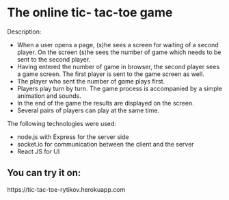 <h1>The online tic- tac-toe game</h1>
<p>Description:</p>
<ul>
  <li>When a user opens a page, (s)he sees a screen for waiting of a second player. On the screen (s)he sees the number of game which needs to be sent to the second player.</li>
  <li>Having entered the number of game in browser, the second player sees a game screen. The first player is sent to the game screen as well.</li>
  <li>The player who sent the number of game plays first.</li>
  <li>Players play turn by turn. The game process is accompanied by a simple animation and sounds.</li>
  <li>In the end of the game the results are displayed on the screen.</li>
  <li>Several pairs of players can play at the same time.</li>
</ul>
<p>The following technologies were used:</p>
<ul>
  <li>node.js with Express for the server side</li>
  <li>socket.io for communication between the client and the server</li>
  <li>React JS for UI</li>
</ul>
<h2>You can try it on:</h2>
<p>https://tic-tac-toe-rytikov.herokuapp.com</p>
